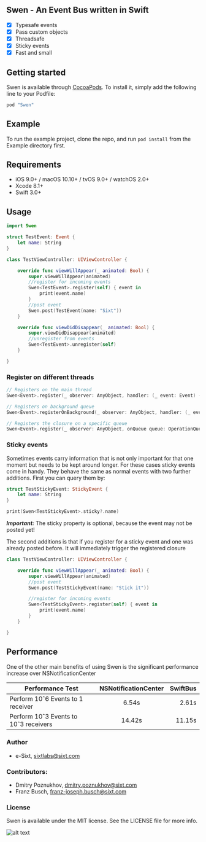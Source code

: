 ## Swen - An Event Bus written in Swift

- [x] Typesafe events
- [x] Pass custom objects
- [x] Threadsafe
- [x] Sticky events
- [x] Fast and small

## Getting started

Swen is available through [CocoaPods](http://cocoapods.org). To install
it, simply add the following line to your Podfile:

```ruby
pod "Swen"
```

## Example

To run the example project, clone the repo, and run `pod install` from the Example directory first.

## Requirements

- iOS 9.0+ / macOS 10.10+ / tvOS 9.0+ / watchOS 2.0+
- Xcode 8.1+
- Swift 3.0+

## Usage
```swift
import Swen

struct TestEvent: Event {
    let name: String
}

class TestViewController: UIViewController {

    override func viewWillAppear(_ animated: Bool) {
        super.viewWillAppear(animated)
        //register for incoming events
        Swen<TestEvent>.register(self) { event in
            print(event.name)
        }
        //post event
        Swen.post(TestEvent(name: "Sixt"))
    }

    override func viewDidDisappear(_ animated: Bool) {
        super.viewDidDisappear(animated)
        //unregister from events
        Swen<TestEvent>.unregister(self)
    }

}
```

### Register on different threads
```swift
// Registers on the main thread
Swen<Event>.register(_ observer: AnyObject, handler: (_ event: Event) -> Void)

// Registers on background queue
Swen<Event>.registerOnBackground(_ observer: AnyObject, handler: (_ event: Event) -> Void)

// Registers the closure on a specific queue
Swen<Event>.register(_ observer: AnyObject, onQueue queue: OperationQueue, handler: (_ event: Event) -> Void)
```

### Sticky events
Sometimes events carry information that is not only important for that one moment but needs to be kept around longer. For these cases sticky events come in handy. They behave the same as normal events with two further additions. First you can query them by:

```swift
struct TestStickyEvent: StickyEvent {
    let name: String
}

print(Swen<TestStickyEvent>.sticky?.name)
```
***Important:*** The sticky property is optional, because the event may not be posted yet!

The second additions is that if you register for a sticky event and one was already posted before. It will immediately trigger the registered closure
```swift
class TestViewController: UIViewController {

    override func viewWillAppear(_ animated: Bool) {
        super.viewWillAppear(animated)
        //post event
        Swen.post(TestStickyEvent(name: "Stick it"))

        //register for incoming events
        Swen<TestStickyEvent>.register(self) { event in
            print(event.name)
        }
    }

}
```

## Performance
One of the other main benefits of using Swen is the significant performance increase over NSNotificationCenter

| Performance Test                        | NSNotificationCenter   | SwiftBus   |
| ----------------------------------------|:----------------------:| ----------:|
| Perform 10ˆ6 Events to 1 receiver       | 6.54s                  | 2.61s      |
| Perform 10ˆ3 Events to 10ˆ3 receivers   | 14.42s                 | 11.15s     |

### Author
* e-Sixt, sixtlabs@sixt.com

### Contributors:
* Dmitry Poznukhov, dmitry.poznukhov@sixt.com
* Franz Busch,      franz-joseph.busch@sixt.com

### License

Swen is available under the MIT license. See the LICENSE file for more info.

![alt text](https://github.com/e-Sixt/Swen/raw/master/logo.png "Logo Title Text 1")

